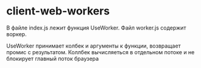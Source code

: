 # client-web-workers


В файле index.js лежит функция UseWorker.
Файл worker.js содержит воркер.

UseWorker принимает колбек и аргументы к функции, возвращает промис с результатом.
Коллбек вычисляеться в отдельном потоке и не блокирует главный поток браузера
